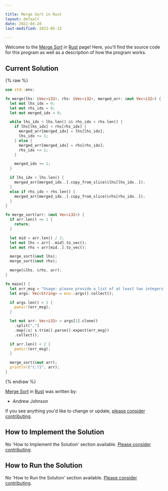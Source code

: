 ```yaml
---

title: Merge Sort in Rust
layout: default
date: 2022-04-28
last-modified: 2022-05-12

---
```


Welcome to the [Merge Sort](https://sampleprograms.io/projects/merge-sort) in [Rust](https://sampleprograms.io/languages/rust) page! Here, you'll find the source code for this program as well as a description of how the program works.

## Current Solution

{% raw %}

```rust
use std::env;

fn merge(lhs: &Vec<i32>, rhs: &Vec<i32>, merged_arr: &mut Vec<i32>) {
  let mut lhs_idx = 0;
  let mut rhs_idx = 0;
  let mut merged_idx = 0;

  while lhs_idx < lhs.len() && rhs_idx < rhs.len() {
    if lhs[lhs_idx] < rhs[rhs_idx] {
      merged_arr[merged_idx] = lhs[lhs_idx];
      lhs_idx += 1;
    } else {
      merged_arr[merged_idx] = rhs[rhs_idx];
      rhs_idx += 1;
    }

    merged_idx += 1;
  }

  if lhs_idx < lhs.len() {
    merged_arr[merged_idx..].copy_from_slice(&lhs[lhs_idx..]);
  }
  else if rhs_idx < rhs.len() {
    merged_arr[merged_idx..].copy_from_slice(&rhs[rhs_idx..]);
  }
}

fn merge_sort(arr: &mut Vec<i32>) {
  if arr.len() <= 1 {
    return;
  }

  let mid = arr.len() / 2;
  let mut lhs = arr[..mid].to_vec();
  let mut rhs = arr[mid..].to_vec();

  merge_sort(&mut lhs);
  merge_sort(&mut rhs);

  merge(&lhs, &rhs, arr);
}

fn main() {
  let err_msg = "Usage: please provide a list of at least two integers to sort in the format \"1, 2, 3, 4, 5\"";
  let args: Vec<String> = env::args().collect();

  if args.len() < 2 {
    panic!(err_msg);
  }

  let mut arr: Vec<i32> = args[1].clone()
    .split(",")
    .map(|s| s.trim().parse().expect(err_msg))
    .collect();

  if arr.len() < 2 {
    panic!(err_msg);
  }

  merge_sort(&mut arr);
  println!("{:?}", arr);
}
```

{% endraw %}

[Merge Sort](https://sampleprograms.io/projects/merge-sort) in [Rust](https://sampleprograms.io/languages/rust) was written by:

- Andrew Johnson

If you see anything you'd like to change or update, [please consider contributing](https://github.com/TheRenegadeCoder/sample-programs).

## How to Implement the Solution

No 'How to Implement the Solution' section available. [Please consider contributing](https://github.com/TheRenegadeCoder/sample-programs-website).

## How to Run the Solution

No 'How to Run the Solution' section available. [Please consider contributing](https://github.com/TheRenegadeCoder/sample-programs-website).